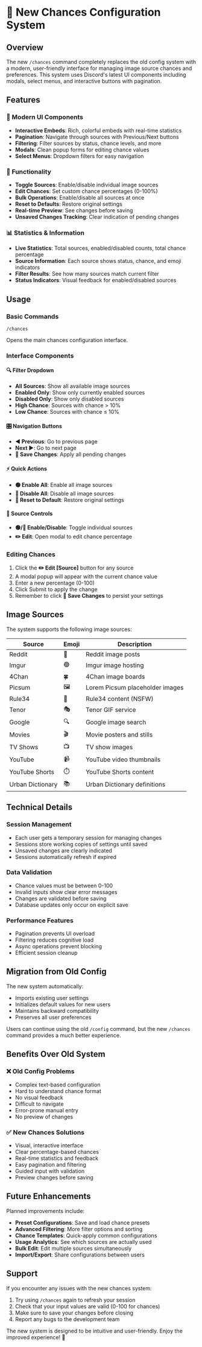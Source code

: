 # 🎲 New Chances Configuration System

## Overview

The new `/chances` command completely replaces the old config system with a modern, user-friendly interface for managing image source chances and preferences. This system uses Discord's latest UI components including modals, select menus, and interactive buttons with pagination.

## Features

### 🎨 Modern UI Components
- **Interactive Embeds**: Rich, colorful embeds with real-time statistics
- **Pagination**: Navigate through sources with Previous/Next buttons
- **Filtering**: Filter sources by status, chance levels, and more
- **Modals**: Clean popup forms for editing chance values
- **Select Menus**: Dropdown filters for easy navigation

### 🔧 Functionality
- **Toggle Sources**: Enable/disable individual image sources
- **Edit Chances**: Set custom chance percentages (0-100%)
- **Bulk Operations**: Enable/disable all sources at once
- **Reset to Defaults**: Restore original settings
- **Real-time Preview**: See changes before saving
- **Unsaved Changes Tracking**: Clear indication of pending changes

### 📊 Statistics & Information
- **Live Statistics**: Total sources, enabled/disabled counts, total chance percentage
- **Source Information**: Each source shows status, chance, and emoji indicators
- **Filter Results**: See how many sources match current filter
- **Status Indicators**: Visual feedback for enabled/disabled sources

## Usage

### Basic Commands
```
/chances
```
Opens the main chances configuration interface.

### Interface Components

#### 🔍 Filter Dropdown
- **All Sources**: Show all available image sources
- **Enabled Only**: Show only currently enabled sources  
- **Disabled Only**: Show only disabled sources
- **High Chance**: Sources with chance > 10%
- **Low Chance**: Sources with chance ≤ 10%

#### 🎛️ Navigation Buttons
- **◀ Previous**: Go to previous page
- **Next ▶**: Go to next page
- **💾 Save Changes**: Apply all pending changes

#### ⚡ Quick Actions
- **🟢 Enable All**: Enable all image sources
- **🔴 Disable All**: Disable all image sources
- **🔄 Reset to Default**: Restore original settings

#### 🎯 Source Controls
- **🟢/🔴 Enable/Disable**: Toggle individual sources
- **✏️ Edit**: Open modal to edit chance percentage

### Editing Chances

1. Click the **✏️ Edit [Source]** button for any source
2. A modal popup will appear with the current chance value
3. Enter a new percentage (0-100)
4. Click Submit to apply the change
5. Remember to click **💾 Save Changes** to persist your settings

## Image Sources

The system supports the following image sources:

| Source | Emoji | Description |
|--------|-------|-------------|
| Reddit | 🔴 | Reddit image posts |
| Imgur | 🟢 | Imgur image hosting |
| 4Chan | 🍀 | 4Chan image boards |
| Picsum | 🖼️ | Lorem Picsum placeholder images |
| Rule34 | 🔞 | Rule34 content (NSFW) |
| Tenor | 🎭 | Tenor GIF service |
| Google | 🔍 | Google image search |
| Movies | 🎬 | Movie posters and stills |
| TV Shows | 📺 | TV show images |
| YouTube | 📹 | YouTube video thumbnails |
| YouTube Shorts | ⏱️ | YouTube Shorts content |
| Urban Dictionary | 📚 | Urban Dictionary definitions |

## Technical Details

### Session Management
- Each user gets a temporary session for managing changes
- Sessions store working copies of settings until saved
- Unsaved changes are clearly indicated
- Sessions automatically refresh if expired

### Data Validation
- Chance values must be between 0-100
- Invalid inputs show clear error messages
- Changes are validated before saving
- Database updates only occur on explicit save

### Performance Features
- Pagination prevents UI overload
- Filtering reduces cognitive load
- Async operations prevent blocking
- Efficient session cleanup

## Migration from Old Config

The new system automatically:
- Imports existing user settings
- Initializes default values for new users
- Maintains backward compatibility
- Preserves all user preferences

Users can continue using the old `/config` command, but the new `/chances` command provides a much better experience.

## Benefits Over Old System

### ❌ Old Config Problems
- Complex text-based configuration
- Hard to understand chance format
- No visual feedback
- Difficult to navigate
- Error-prone manual entry
- No preview of changes

### ✅ New Chances Solutions
- Visual, interactive interface
- Clear percentage-based chances
- Real-time statistics and feedback
- Easy pagination and filtering
- Guided input with validation
- Preview changes before saving

## Future Enhancements

Planned improvements include:
- **Preset Configurations**: Save and load chance presets
- **Advanced Filtering**: More filter options and sorting
- **Chance Templates**: Quick-apply common configurations
- **Usage Analytics**: See which sources are actually used
- **Bulk Edit**: Edit multiple sources simultaneously
- **Import/Export**: Share configurations between users

## Support

If you encounter any issues with the new chances system:
1. Try using `/chances` again to refresh your session
2. Check that your input values are valid (0-100 for chances)
3. Make sure to save your changes before closing
4. Report any bugs to the development team

The new system is designed to be intuitive and user-friendly. Enjoy the improved experience! 🎉